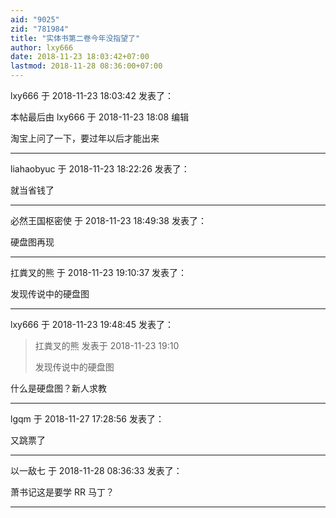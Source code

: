 ```yaml
---
aid: "9025"
zid: "781984"
title: "实体书第二卷今年没指望了"
author: lxy666
date: 2018-11-23 18:03:42+07:00
lastmod: 2018-11-28 08:36:00+07:00
---
```


lxy666 于 2018-11-23 18:03:42 发表了：

本帖最后由 lxy666 于 2018-11-23 18:08 编辑

淘宝上问了一下，要过年以后才能出来

---

liahaobyuc 于 2018-11-23 18:22:26 发表了：

就当省钱了

---

必然王国枢密使 于 2018-11-23 18:49:38 发表了：

硬盘图再现

---

扛粪叉的熊 于 2018-11-23 19:10:37 发表了：

发现传说中的硬盘图

---

lxy666 于 2018-11-23 19:48:45 发表了：

> 扛粪叉的熊 发表于 2018-11-23 19:10
>
> 发现传说中的硬盘图

什么是硬盘图？新人求教

---

lgqm 于 2018-11-27 17:28:56 发表了：

又跳票了

---

以一敌七 于 2018-11-28 08:36:33 发表了：

萧书记这是要学 RR 马丁？

---
